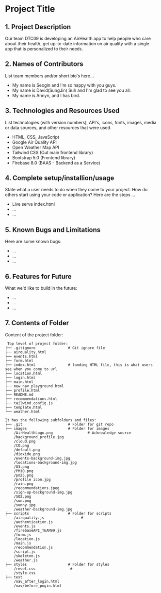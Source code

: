 # Project Title

## 1. Project Description
Our team DTC09 is developing an AirHealth app to help people who care about their health, get up-to-date information on air quality with a single app that is personalized to their needs.

## 2. Names of Contributors
List team members and/or short bio's here... 
* My name is Seogin and I'm so happy with you guys.
* My name is David(SungJin) Suh and I'm glad to see you all.
* My name is Annyn, and I has bird.

	
## 3. Technologies and Resources Used
List technologies (with version numbers), API's, icons, fonts, images, media or data sources, and other resources that were used.
* HTML, CSS, JavaScript
* Google Air Quality API
* Open Weather Map API
* Tailwind CSS (Out main frontend library)
* Bootstrap 5.0 (Frontend library)
* Firebase 8.0 (BAAS - Backend as a Service)

## 4. Complete setup/installion/usage
State what a user needs to do when they come to your project. How do others start using your code or application?
Here are the steps ...
* Live serve index.html
* ...
* ...

## 5. Known Bugs and Limitations
Here are some known bugs:
* ...
* ...
* ...

## 6. Features for Future
What we'd like to build in the future:
* ...
* ...
* ...
	
## 7. Contents of Folder
Content of the project folder:

```
 Top level of project folder: 
├── .gitignore               # Git ignore file
├── airquality.html
├── events.html
├── form.html
├── index.html               # landing HTML file, this is what users see when you come to url
├── location.html
├── login.html
├── main.html
├── new_nav_playground.html
├── profile.html
├── README.md
├── recommendations.html
├── tailwind.config.js
├── template.html
└── weather.html

It has the following subfolders and files:
├── .git                     # Folder for git repo
├── images                   # Folder for images
    /AirHealthLogo.png                # Acknowledge source
    /background_profile.jpg
    /cloud.png
    /CO.png
    /default.png
    /dioxide.png
    /events-background-img.jpg
    /locations-background-img.jpg
    /O3.png
    /PM10.png
    /pm25.png
    /profile icon.jpg
    /rain.png
    /recommendations.jpeg
    /sign-up-background-img.jpg
    /SO2.png
    /sun.png
    /sunny.jpg
    /weather-background-img.jpg
├── scripts                  # Folder for scripts
    /airquality.js                 # 
    /authentication.js
    /events.js
    /firebaseAPI_TEAM99.js
    /form.js
    /location.js
    /main.js
    /recommendation.js
    /script.js
    /skeleton.js
    /weather.js
├── styles                   # Folder for styles
    /reset.css                # 
    /style.css
├── text
    /nav_after_login.html
    /nav/before_pogin.html


